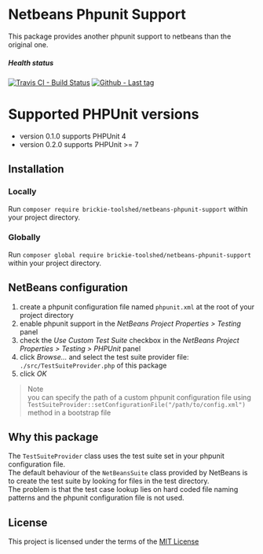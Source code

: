 Netbeans Phpunit Support
========================
This package provides another phpunit support to netbeans than the original one. 

##### Health status
[![Travis CI - Build Status](https://travis-ci.org/BrickieToolShed/netbeans-phpunit-support.svg)](https://travis-ci.org/BrickieToolShed/netbeans-phpunit-support)
[![Github - Last tag](https://img.shields.io/github/tag/BrickieToolShed/netbeans-phpunit-support.svg)](https://github.com/BrickieToolShed/netbeans-phpunit-support/tags)

Supported PHPUnit versions
==========================
* version 0.1.0 supports PHPUnit 4
* version 0.2.0 supports PHPUnit >= 7

Installation
------------
### Locally
Run `composer require brickie-toolshed/netbeans-phpunit-support` within your project directory.    
### Globally
Run `composer global require brickie-toolshed/netbeans-phpunit-support` within your project directory.    

NetBeans configuration
----------------------
1. create a phpunit configuration file named `phpunit.xml` at the root of your project directory
2. enable phpunit support in the _NetBeans Project Properties > Testing_ panel
3. check the _Use Custom Test Suite_ checkbox in the _NetBeans Project Properties > Testing > PHPUnit_ panel
4. click _Browse..._ and select the test suite provider file: `./src/TestSuiteProvider.php` of this package
5. click _OK_

> Note    
> you can specify the path of a custom phpunit configuration file using `TestSuiteProvider::setConfigurationFile("/path/to/config.xml")` method in a bootstrap file

Why this package
----------------
The `TestSuiteProvider` class uses the test suite set in your phpunit configuration file.    
The default behaviour of the `NetBeansSuite` class provided by NetBeans is to create the test suite by looking for files in the test directory.   
The problem is that the test case lookup lies on hard coded file naming patterns and the phpunit configuration file is not used.   

License
-------
This project is licensed under the terms of the [MIT License](/LICENSE)    
